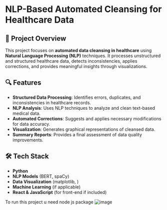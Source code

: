 # NLP-Based Automated Cleansing for Healthcare Data

## 📌 Project Overview
This project focuses on **automated data cleansing in healthcare** using **Natural Language Processing (NLP)** techniques. It processes unstructured and structured healthcare data, detects inconsistencies, applies corrections, and provides meaningful insights through visualizations.

## 🔍 Features
- **Structured Data Processing**: Identifies errors, duplicates, and inconsistencies in healthcare records.
- **NLP Analysis**: Uses NLP techniques to analyze and clean text-based medical data.
- **Automated Corrections**: Suggests and applies necessary modifications for data accuracy.
- **Visualization**: Generates graphical representations of cleansed data.
- **Summary Reports**: Provides a final assessment of data quality improvements.

## 🛠️ Tech Stack
- **Python** 
- **NLP Models** (BERT, spaCy)
- **Data Visualization** (matplotlib, )
- **Machine Learning** (if applicable)
- **React & JavaScript** (for front-end if included)
  
To run this project u need node js package 
![image](https://github.com/user-attachments/assets/472ebf06-c87e-421c-85af-39625ce86924)

